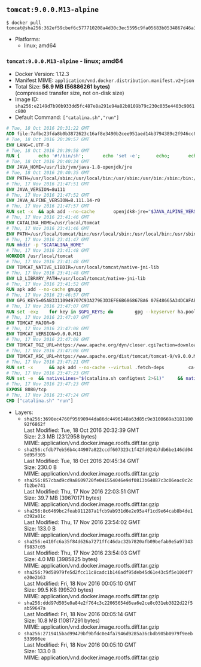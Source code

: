 ## `tomcat:9.0.0.M13-alpine`

```console
$ docker pull tomcat@sha256:362ef59cbef6c577710208a4d30c3ec5595c9fa05683b0534867d46a3e1c6851
```

-	Platforms:
	-	linux; amd64

### `tomcat:9.0.0.M13-alpine` - linux; amd64

-	Docker Version: 1.12.3
-	Manifest MIME: `application/vnd.docker.distribution.manifest.v2+json`
-	Total Size: **56.9 MB (56886261 bytes)**  
	(compressed transfer size, not on-disk size)
-	Image ID: `sha256:e2149d7b90b933dd5fc487e8a291e94a82b0109b79c230c035e4403c9061c800`
-	Default Command: `["catalina.sh","run"]`

```dockerfile
# Tue, 18 Oct 2016 20:31:22 GMT
ADD file:7afbc23fda8b0b3872623c16af8e3490b2cee951aed14b3794389c2f946cc8c7 in / 
# Tue, 18 Oct 2016 20:39:57 GMT
ENV LANG=C.UTF-8
# Tue, 18 Oct 2016 20:39:58 GMT
RUN { 		echo '#!/bin/sh'; 		echo 'set -e'; 		echo; 		echo 'dirname "$(dirname "$(readlink -f "$(which javac || which java)")")"'; 	} > /usr/local/bin/docker-java-home 	&& chmod +x /usr/local/bin/docker-java-home
# Tue, 18 Oct 2016 20:40:34 GMT
ENV JAVA_HOME=/usr/lib/jvm/java-1.8-openjdk/jre
# Tue, 18 Oct 2016 20:40:35 GMT
ENV PATH=/usr/local/sbin:/usr/local/bin:/usr/sbin:/usr/bin:/sbin:/bin:/usr/lib/jvm/java-1.8-openjdk/jre/bin:/usr/lib/jvm/java-1.8-openjdk/bin
# Thu, 17 Nov 2016 21:47:51 GMT
ENV JAVA_VERSION=8u111
# Thu, 17 Nov 2016 21:47:52 GMT
ENV JAVA_ALPINE_VERSION=8.111.14-r0
# Thu, 17 Nov 2016 21:47:57 GMT
RUN set -x 	&& apk add --no-cache 		openjdk8-jre="$JAVA_ALPINE_VERSION" 	&& [ "$JAVA_HOME" = "$(docker-java-home)" ]
# Thu, 17 Nov 2016 23:41:46 GMT
ENV CATALINA_HOME=/usr/local/tomcat
# Thu, 17 Nov 2016 23:41:46 GMT
ENV PATH=/usr/local/tomcat/bin:/usr/local/sbin:/usr/local/bin:/usr/sbin:/usr/bin:/sbin:/bin:/usr/lib/jvm/java-1.8-openjdk/jre/bin:/usr/lib/jvm/java-1.8-openjdk/bin
# Thu, 17 Nov 2016 23:41:47 GMT
RUN mkdir -p "$CATALINA_HOME"
# Thu, 17 Nov 2016 23:41:48 GMT
WORKDIR /usr/local/tomcat
# Thu, 17 Nov 2016 23:41:48 GMT
ENV TOMCAT_NATIVE_LIBDIR=/usr/local/tomcat/native-jni-lib
# Thu, 17 Nov 2016 23:41:48 GMT
ENV LD_LIBRARY_PATH=/usr/local/tomcat/native-jni-lib
# Thu, 17 Nov 2016 23:41:52 GMT
RUN apk add --no-cache gnupg
# Thu, 17 Nov 2016 23:46:57 GMT
ENV GPG_KEYS=05AB33110949707C93A279E3D3EFE6B686867BA6 07E48665A34DCAFAE522E5E6266191C37C037D42 47309207D818FFD8DCD3F83F1931D684307A10A5 541FBE7D8F78B25E055DDEE13C370389288584E7 61B832AC2F1C5A90F0F9B00A1C506407564C17A3 79F7026C690BAA50B92CD8B66A3AD3F4F22C4FED 9BA44C2621385CB966EBA586F72C284D731FABEE A27677289986DB50844682F8ACB77FC2E86E29AC A9C5DF4D22E99998D9875A5110C01C5A2F6059E7 DCFD35E0BF8CA7344752DE8B6FB21E8933C60243 F3A04C595DB5B6A5F1ECA43E3B7BBB100D811BBE F7DA48BB64BCB84ECBA7EE6935CD23C10D498E23
# Thu, 17 Nov 2016 23:47:07 GMT
RUN set -ex; 	for key in $GPG_KEYS; do 		gpg --keyserver ha.pool.sks-keyservers.net --recv-keys "$key"; 	done
# Thu, 17 Nov 2016 23:47:07 GMT
ENV TOMCAT_MAJOR=9
# Thu, 17 Nov 2016 23:47:08 GMT
ENV TOMCAT_VERSION=9.0.0.M13
# Thu, 17 Nov 2016 23:47:08 GMT
ENV TOMCAT_TGZ_URL=https://www.apache.org/dyn/closer.cgi?action=download&filename=tomcat/tomcat-9/v9.0.0.M13/bin/apache-tomcat-9.0.0.M13.tar.gz
# Thu, 17 Nov 2016 23:47:08 GMT
ENV TOMCAT_ASC_URL=https://www.apache.org/dist/tomcat/tomcat-9/v9.0.0.M13/bin/apache-tomcat-9.0.0.M13.tar.gz.asc
# Thu, 17 Nov 2016 23:47:21 GMT
RUN set -x 		&& apk add --no-cache --virtual .fetch-deps 		ca-certificates 		tar 		openssl 	&& wget -O tomcat.tar.gz "$TOMCAT_TGZ_URL" 	&& wget -O tomcat.tar.gz.asc "$TOMCAT_ASC_URL" 	&& gpg --batch --verify tomcat.tar.gz.asc tomcat.tar.gz 	&& tar -xvf tomcat.tar.gz --strip-components=1 	&& rm bin/*.bat 	&& rm tomcat.tar.gz* 		&& nativeBuildDir="$(mktemp -d)" 	&& tar -xvf bin/tomcat-native.tar.gz -C "$nativeBuildDir" --strip-components=1 	&& apk add --no-cache --virtual .native-build-deps 		apr-dev 		gcc 		libc-dev 		make 		"openjdk${JAVA_VERSION%%[-~bu]*}"="$JAVA_ALPINE_VERSION" 		openssl-dev 	&& ( 		export CATALINA_HOME="$PWD" 		&& cd "$nativeBuildDir/native" 		&& ./configure 			--libdir="$TOMCAT_NATIVE_LIBDIR" 			--prefix="$CATALINA_HOME" 			--with-apr="$(which apr-1-config)" 			--with-java-home="$(docker-java-home)" 			--with-ssl=yes 		&& make -j$(getconf _NPROCESSORS_ONLN) 		&& make install 	) 	&& runDeps="$( 		scanelf --needed --nobanner --recursive "$TOMCAT_NATIVE_LIBDIR" 			| awk '{ gsub(/,/, "\nso:", $2); print "so:" $2 }' 			| sort -u 			| xargs -r apk info --installed 			| sort -u 	)" 	&& apk add --virtual .tomcat-native-rundeps $runDeps 	&& apk del .fetch-deps .native-build-deps 	&& rm -rf "$nativeBuildDir" 	&& rm bin/tomcat-native.tar.gz
# Thu, 17 Nov 2016 23:47:23 GMT
RUN set -e 	&& nativeLines="$(catalina.sh configtest 2>&1)" 	&& nativeLines="$(echo "$nativeLines" | grep 'Apache Tomcat Native')" 	&& nativeLines="$(echo "$nativeLines" | sort -u)" 	&& if ! echo "$nativeLines" | grep 'INFO: Loaded APR based Apache Tomcat Native library' >&2; then 		echo >&2 "$nativeLines"; 		exit 1; 	fi
# Thu, 17 Nov 2016 23:47:23 GMT
EXPOSE 8080/tcp
# Thu, 17 Nov 2016 23:47:24 GMT
CMD ["catalina.sh" "run"]
```

-	Layers:
	-	`sha256:3690ec4760f95690944da86dc4496148a63d85c9e3100669a318110092f6862f`  
		Last Modified: Tue, 18 Oct 2016 20:32:39 GMT  
		Size: 2.3 MB (2312958 bytes)  
		MIME: application/vnd.docker.image.rootfs.diff.tar.gzip
	-	`sha256:cfdb77eb56b4c44907a822ccdf607323c1f42fd024b7db6be146dd049d95f305`  
		Last Modified: Tue, 18 Oct 2016 20:45:34 GMT  
		Size: 230.0 B  
		MIME: application/vnd.docker.image.rootfs.diff.tar.gzip
	-	`sha256:857cbad9cd9a8609720fe041554046e94f0813b64887c3c06eac0c2cfb2be741`  
		Last Modified: Thu, 17 Nov 2016 22:03:51 GMT  
		Size: 39.7 MB (39670171 bytes)  
		MIME: application/vnd.docker.image.rootfs.diff.tar.gzip
	-	`sha256:8c6469bc2feab911287a1fcb9ab931d6e2e95a4f1cd9e64cab8b4de1d392a01c`  
		Last Modified: Thu, 17 Nov 2016 23:54:02 GMT  
		Size: 133.0 B  
		MIME: application/vnd.docker.image.rootfs.diff.tar.gzip
	-	`sha256:e410fc6a35f84d626a7271ffc46dac32b7820afb09befab9e5a97343f9837c05`  
		Last Modified: Thu, 17 Nov 2016 23:54:03 GMT  
		Size: 4.0 MB (3985825 bytes)  
		MIME: application/vnd.docker.image.rootfs.diff.tar.gzip
	-	`sha256:79d58979fe5d2fcc11c8cadc1b146adf95deb45d61e43c5f5e100df7e20e2b63`  
		Last Modified: Fri, 18 Nov 2016 00:05:10 GMT  
		Size: 99.5 KB (99520 bytes)  
		MIME: application/vnd.docker.image.rootfs.diff.tar.gzip
	-	`sha256:ddd97d505e0a84e2f764c3c22065654d6ea6e2ce8c031eb3822d22f5ab59647a`  
		Last Modified: Fri, 18 Nov 2016 00:05:14 GMT  
		Size: 10.8 MB (10817291 bytes)  
		MIME: application/vnd.docker.image.rootfs.diff.tar.gzip
	-	`sha256:2719415bad99479bf9bfdc0e4fa7946d9285a36cbdb905b0979f9eeb533996ee`  
		Last Modified: Fri, 18 Nov 2016 00:05:10 GMT  
		Size: 133.0 B  
		MIME: application/vnd.docker.image.rootfs.diff.tar.gzip
